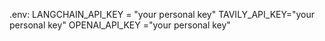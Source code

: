 .env:
LANGCHAIN_API_KEY = "your personal key"
TAVILY_API_KEY="your personal key"
OPENAI_API_KEY ="your personal key"
